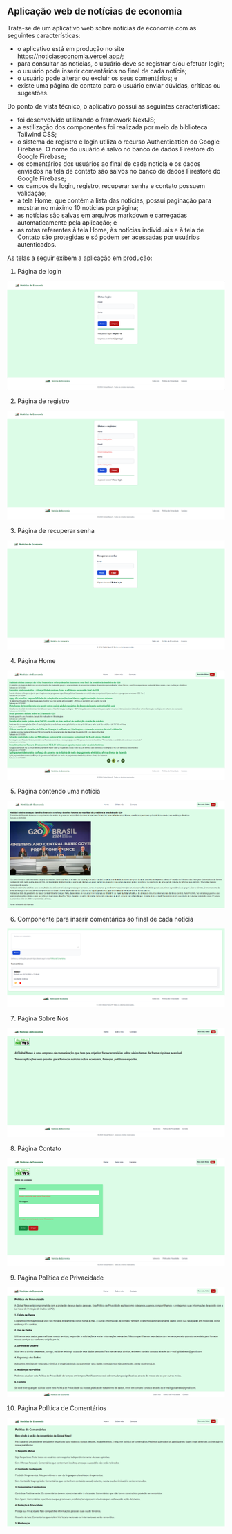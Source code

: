 ## Aplicação web de notícias de economia

Trata-se de um aplicativo web sobre notícias de economia com as seguintes características:
- o aplicativo está em produção no site https://noticiaseconomia.vercel.app/;
- para consultar as notícias, o usuário deve se registrar e/ou efetuar login;
- o usuário pode inserir comentários no final de cada notícia;
- o usuário pode alterar ou excluir os seus comentários; e
- existe uma página de contato para o usuário enviar dúvidas, críticas ou sugestões.

Do ponto de vista técnico, o aplicativo possui as seguintes características:
- foi desenvolvido utilizando o framework NextJS;
- a estilização dos componentes foi realizada por meio da biblioteca Tailwind CSS;
- o sistema de registro e login utiliza o recurso Authentication do Google Firebase. O nome do usuário é salvo no banco de dados Firestore do Google Firebase;
- os comentários dos usuários ao final de cada notícia e os dados enviados na tela de contato são salvos no banco de dados Firestore do Google Firebase;
- os campos de login, registro, recuperar senha e contato possuem validação;
- a tela Home, que contém a lista das notícias, possui paginação para mostrar no máximo 10 notícias por página;
- as notícias são salvas em arquivos markdown e carregadas automaticamente pela aplicação; e
- as rotas referentes à tela Home, às notícias individuais e à tela de Contato são protegidas e só podem ser acessadas por usuários autenticados.

As telas a seguir exibem a aplicação em produção:

1. Página de login

![Página Login](login.PNG)

2. Página de registro

![Página Registro](registro.PNG)

3. Página de recuperar senha

![Página Recuperar Senha](recuperar_senha.PNG)

4. Página Home

![Página Home](home.PNG)

5. Página contendo uma notícia

![Página Notícias](noticia.PNG)

6. Componente para inserir comentários ao final de cada notícia

![Componente comentário](comentario.PNG)

7. Página Sobre Nós

![Página Sobre Nós](sobre_nos.PNG)

8. Página Contato

![Página Contato](contato.PNG)

9. Página Política de Privacidade

![Página Política de Privacidade](politica_privacidade.PNG)

10. Página Política de Comentários

![Página Política de Comentários](politica_comentarios.PNG)
